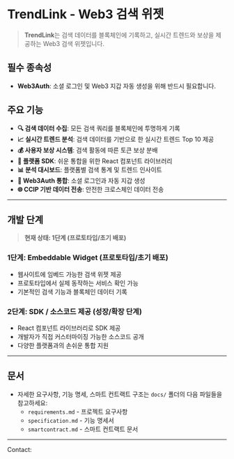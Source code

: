 # TrendLink - Web3 검색 위젯

> **TrendLink**는 검색 데이터를 블록체인에 기록하고, 실시간 트렌드와 보상을 제공하는 Web3 검색 위젯입니다.

## 필수 종속성

- **Web3Auth**: 소셜 로그인 및 Web3 지갑 자동 생성을 위해 반드시 필요합니다.

## 주요 기능

- **🔍 검색 데이터 수집**: 모든 검색 쿼리를 블록체인에 투명하게 기록
- **📈 실시간 트렌드 분석**: 검색 데이터를 기반으로 한 실시간 트렌드 Top 10 제공
- **💰 사용자 보상 시스템**: 검색 활동에 따른 토큰 보상 분배
- **🏪 플랫폼 SDK**: 쉬운 통합을 위한 React 컴포넌트 라이브러리
- **📊 분석 대시보드**: 플랫폼별 검색 통계 및 트렌드 인사이트
- **🔐 Web3Auth 통합**: 소셜 로그인과 자동 지갑 생성
- **🌐 CCIP 기반 데이터 전송**: 안전한 크로스체인 데이터 전송

---

## 개발 단계

> **현재 상태: 1단계 (프로토타입/초기 배포)**

### 1단계: Embeddable Widget (프로토타입/초기 배포)
- 웹사이트에 임베드 가능한 검색 위젯 제공
- 프로토타입에서 실제 동작하는 서비스 확인 가능
- 기본적인 검색 기능과 블록체인 데이터 기록

### 2단계: SDK / 소스코드 제공 (성장/확장 단계)
- React 컴포넌트 라이브러리로 SDK 제공
- 개발자가 직접 커스터마이징 가능한 소스코드 공개
- 다양한 플랫폼과의 손쉬운 통합 지원

---

## 문서

- 자세한 요구사항, 기능 명세, 스마트 컨트랙트 구조는 `docs/` 폴더의 다음 파일들을 참고하세요:
    - `requirements.md` - 프로젝트 요구사항
    - `specification.md` - 기능 명세서
    - `smartcontract.md` - 스마트 컨트랙트 문서

---

Contact: